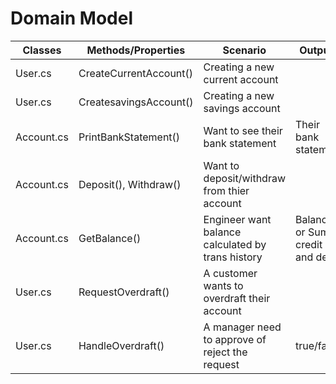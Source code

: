 # Domain Model

| Classes    | Methods/Properties     | Scenario                                          | Outputs                            |
|------------|------------------------|---------------------------------------------------|------------------------------------|
| User.cs    | CreateCurrentAccount() | Creating a new current account                    |                                    |
| User.cs    | CreatesavingsAccount() | Creating a new savings account                    |                                    |
| Account.cs | PrintBankStatement()   | Want to see their bank statement                  | Their bank statement               |
| Account.cs | Deposit(), Withdraw()  | Want to deposit/withdraw from thier account       |                                    |
| Account.cs | GetBalance()           | Engineer want balance calculated by trans history | Balance or Sum of credit and debit |
| User.cs    | RequestOverdraft()     | A customer wants to overdraft their account       |                                    |
| User.cs    | HandleOverdraft()      | A manager need to approve of reject the request   | true/false                         |